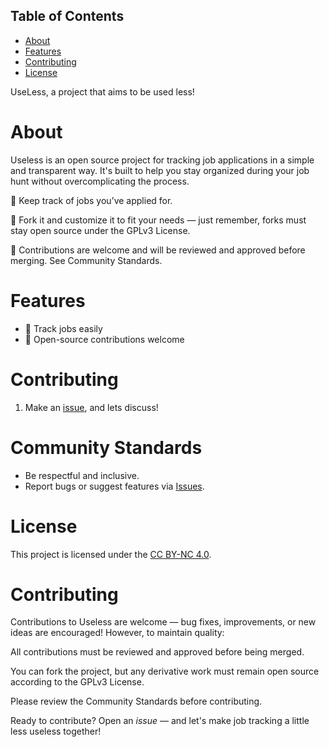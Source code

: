 ## Table of Contents
- [About](#about)
- [Features](#features)
- [Contributing](#contributing)
- [License](#license)

UseLess, a project that aims to be used less!

# About

Useless is an open source project for tracking job applications in a simple and transparent way.
It's built to help you stay organized during your job hunt without overcomplicating the process.

📄 Keep track of jobs you’ve applied for.

🚀 Fork it and customize it to fit your needs — just remember, forks must stay open source under the GPLv3 License.

🤝 Contributions are welcome and will be reviewed and approved before merging. See Community Standards.

# Features
- 📄 Track jobs easily
- 🤝 Open-source contributions welcome

# Contributing
1. Make an [issue](https://github.com/Abarbesgaard/useless/issues), and lets discuss!

# Community Standards
- Be respectful and inclusive.
- Report bugs or suggest features via [Issues](https://github.com/Abarbesgaard/useless/issues).
   
# License

This project is licensed under the [CC BY-NC 4.0](https://creativecommons.org/licenses/by-nc/4.0/).

# Contributing

Contributions to Useless are welcome — bug fixes, improvements, or new ideas are encouraged!
However, to maintain quality:

All contributions must be reviewed and approved before being merged.

You can fork the project, but any derivative work must remain open source according to the GPLv3 License.

Please review the Community Standards before contributing.

Ready to contribute? Open an *issue*  — and let's make job tracking a little less useless together!
